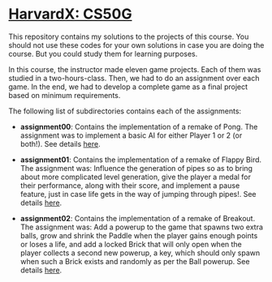 # [HarvardX: CS50G](https://courses.edx.org/courses/course-v1:HarvardX+CS50G+Games/course/)

This repository contains my solutions to the projects of this course.
You should not use these codes for your own solutions in case you are doing
the course. But you could study them for learning purposes.

In this course, the instructor made eleven game projects. Each of them was studied
in a two-hours-class. Then, we had to do an assignment over each game. In the end,
we had to develop a complete game as a final project based on minimum requirements.

The following list of subdirectories contains each of the assignments:

- **assignment00**: Contains the implementation of a remake of Pong. The assignment was
to implement a basic AI for either Player 1 or 2 (or both!). See details
[here](assignment00/README.md).

- **assignment01**: Contains the implementation of a remake of Flappy Bird. The assignment was:
Influence the generation of pipes so as to bring about more complicated level generation,
give the player a medal for their performance, along with their score, and
implement a pause feature, just in case life gets in the way of jumping through pipes!.
See details [here](assignment01/README.md).

- **assignment02**: Contains the implementation of a remake of Breakout. The assignment was:
Add a powerup to the game that spawns two extra balls,
grow and shrink the Paddle when the player gains enough points or loses a life, and
add a locked Brick that will only open when the player collects a second new powerup, a key,
which should only spawn when such a Brick exists and randomly as per the Ball powerup.
See details [here](assignment02/README.md).
